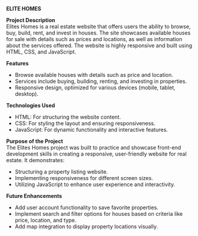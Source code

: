 **ELITE HOMES**

**Project Description**  
Elites Homes is a real estate website that offers users the ability to browse, buy, build, rent, and invest in houses. The site showcases available houses for sale with details such as prices and locations, as well as information about the services offered. The website is highly responsive and built using HTML, CSS, and JavaScript.

**Features**    
- Browse available houses with details such as price and location.
- Services include buying, building, renting, and investing in properties.
- Responsive design, optimized for various devices (mobile, tablet, desktop).
  
**Technologies Used**    
- HTML: For structuring the website content.     
- CSS: For styling the layout and ensuring responsiveness.       
- JavaScript: For dynamic functionality and interactive features.
  
**Purpose of the Project**   
The Elites Homes project was built to practice and showcase front-end development skills in creating a responsive, user-friendly website for real estate. It demonstrates:     
- Structuring a property listing website.    
- Implementing responsiveness for different screen sizes.    
- Utilizing JavaScript to enhance user experience and interactivity.
  
**Future Enhancements**    
- Add user account functionality to save favorite properties.    
- Implement search and filter options for houses based on criteria like price, location, and type.    
- Add map integration to display property locations visually.
  
